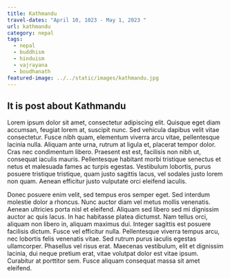 ```yaml
---
title: Kathmandu
travel-dates: "April 10, 1023 - May 1, 2023 "
url: kathmandu
category: nepal
tags:
  - nepal
  - buddhism
  - hinduism
  - vajrayana
  - boudhanath
featured-image: ../../static/images/kathmandu.jpg
---
```

## It is post about Kathmandu

Lorem ipsum dolor sit amet, consectetur adipiscing elit. Quisque eget diam accumsan, feugiat lorem at, suscipit nunc. Sed vehicula dapibus velit vitae consectetur. Fusce nibh quam, elementum viverra arcu vitae, pellentesque lacinia nulla. Aliquam ante urna, rutrum at ligula et, placerat tempor dolor. Cras nec condimentum libero. Praesent est est, facilisis non nibh ut, consequat iaculis mauris. Pellentesque habitant morbi tristique senectus et netus et malesuada fames ac turpis egestas. Vestibulum lobortis, purus posuere tristique tristique, quam justo sagittis lacus, vel sodales justo lorem non quam. Aenean efficitur justo vulputate orci eleifend iaculis.

Donec posuere enim velit, sed tempus eros semper eget. Sed interdum molestie dolor a rhoncus. Nunc auctor diam vel metus mollis venenatis. Aenean ultricies porta nisl et eleifend. Aliquam sed libero sed mi dignissim auctor ac quis lacus. In hac habitasse platea dictumst. Nam tellus orci, aliquam non libero in, aliquam maximus dui. Integer sagittis est posuere facilisis dictum. Fusce vel efficitur nulla. Pellentesque viverra tempus arcu, nec lobortis felis venenatis vitae. Sed rutrum purus iaculis egestas ullamcorper. Phasellus vel risus erat. Maecenas vestibulum, elit et dignissim lacinia, dui neque pretium erat, vitae volutpat dolor est vitae ipsum. Curabitur at porttitor sem. Fusce aliquam consequat massa sit amet eleifend.




